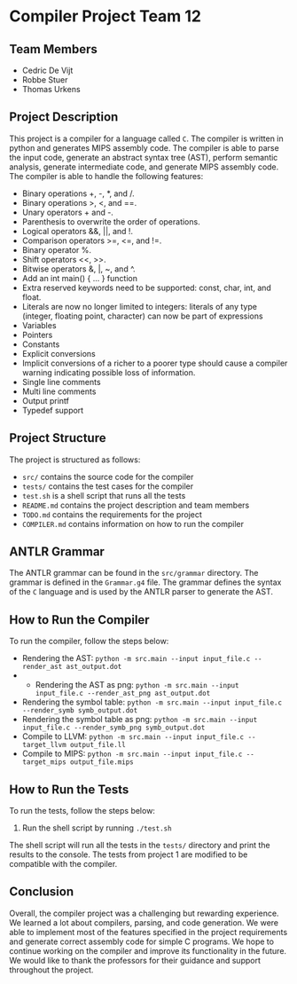 # Compiler Project Team 12

## Team Members

- Cedric De Vijt
- Robbe Stuer
- Thomas Urkens

## Project Description

This project is a compiler for a language called `C`. The compiler is written in python and generates MIPS assembly
code. The compiler is able to parse the input code, generate an abstract syntax tree (AST), perform semantic analysis,
generate intermediate code, and generate MIPS assembly code. The compiler is able to handle the following features:

- Binary operations +, -, *, and /.
- Binary operations >, <, and ==.
- Unary operators + and -.
- Parenthesis to overwrite the order of operations.
- Logical operators &&, ||, and !.
- Comparison operators >=, <=, and !=.
- Binary operator %.
- Shift operators <<, >>.
- Bitwise operators &, |, ~, and ^.
- Add an int main() { ... } function
- Extra reserved keywords need to be supported: const, char, int, and float.
- Literals are now no longer limited to integers: literals of any type (integer, floating point, character) can now be
  part of expressions
- Variables
- Pointers
- Constants
- Explicit conversions
- Implicit conversions of a richer to a poorer type should cause a compiler warning indicating possible loss of
  information.
- Single line comments
- Multi line comments
- Output printf
- Typedef support

## Project Structure

The project is structured as follows:

- `src/` contains the source code for the compiler
- `tests/` contains the test cases for the compiler
- `test.sh` is a shell script that runs all the tests
- `README.md` contains the project description and team members
- `TODO.md` contains the requirements for the project
- `COMPILER.md` contains information on how to run the compiler

## ANTLR Grammar

The ANTLR grammar can be found in the `src/grammar` directory. The grammar is defined in the `Grammar.g4` file. The
grammar defines the syntax of the `C` language and is used by the ANTLR parser to generate the AST.

## How to Run the Compiler

To run the compiler, follow the steps below:

- Rendering the AST:
  `python -m src.main --input input_file.c --render_ast ast_output.dot`
-
    - Rendering the AST as png:
      `python -m src.main --input input_file.c --render_ast_png ast_output.dot`
- Rendering the symbol table:
  `python -m src.main --input input_file.c --render_symb symb_output.dot`
- Rendering the symbol table as png:
  `python -m src.main --input input_file.c --render_symb_png symb_output.dot`
- Compile to LLVM:
  `python -m src.main --input input_file.c --target_llvm output_file.ll`
- Compile to MIPS:
  `python -m src.main --input input_file.c --target_mips output_file.mips`

## How to Run the Tests

To run the tests, follow the steps below:

1. Run the shell script by running `./test.sh`

The shell script will run all the tests in the `tests/` directory and print the results to the console. The tests from
project 1 are modified to be compatible with the compiler.

## Conclusion

Overall, the compiler project was a challenging but rewarding experience. We learned a lot about compilers, parsing, and
code generation. We were able to implement most of the features specified in the project requirements and generate
correct assembly code for simple C programs. We hope to continue working on the compiler and improve its functionality
in the future. We would like to thank the professors for their guidance and support throughout the project.